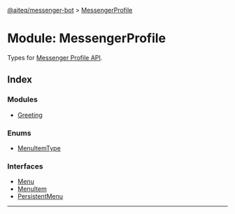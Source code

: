 [@aiteq/messenger-bot](../README.md) > [MessengerProfile](../modules/messengerprofile.md)

# Module: MessengerProfile

Types for [Messenger Profile API](https://developers.facebook.com/docs/messenger-platform/messenger-profile).

## Index

### Modules

* [Greeting](messengerprofile.greeting.md)

### Enums

* [MenuItemType](../enums/messengerprofile.menuitemtype.md)

### Interfaces

* [Menu](../interfaces/messengerprofile.menu.md)
* [MenuItem](../interfaces/messengerprofile.menuitem.md)
* [PersistentMenu](../interfaces/messengerprofile.persistentmenu.md)

---

